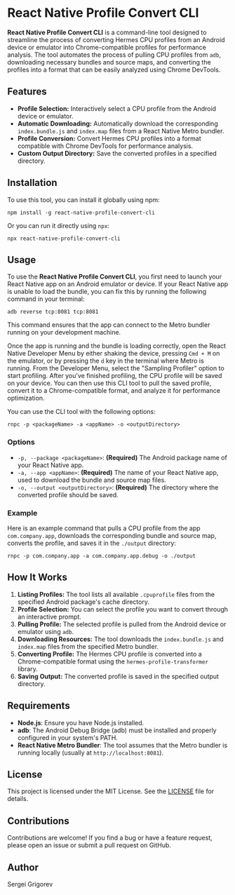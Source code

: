 # React Native Profile Convert CLI

**React Native Profile Convert CLI** is a command-line tool designed to streamline the process of converting Hermes CPU profiles from an Android device or emulator into Chrome-compatible profiles for performance analysis. The tool automates the process of pulling CPU profiles from `adb`, downloading necessary bundles and source maps, and converting the profiles into a format that can be easily analyzed using Chrome DevTools.

## Features

- **Profile Selection:** Interactively select a CPU profile from the Android device or emulator.
- **Automatic Downloading:** Automatically download the corresponding `index.bundle.js` and `index.map` files from a React Native Metro bundler.
- **Profile Conversion:** Convert Hermes CPU profiles into a format compatible with Chrome DevTools for performance analysis.
- **Custom Output Directory:** Save the converted profiles in a specified directory.

## Installation

To use this tool, you can install it globally using npm:

```
npm install -g react-native-profile-convert-cli
```

Or you can run it directly using `npx`:

```
npx react-native-profile-convert-cli
```

## Usage

To use the **React Native Profile Convert CLI**, you first need to launch your React Native app on an Android emulator or device. If your React Native app is unable to load the bundle, you can fix this by running the following command in your terminal:

```
adb reverse tcp:8081 tcp:8081
```

This command ensures that the app can connect to the Metro bundler running on your development machine.

Once the app is running and the bundle is loading correctly, open the React Native Developer Menu by either shaking the device, pressing `Cmd + M` on the emulator, or by pressing the `d` key in the terminal where Metro is running. From the Developer Menu, select the "Sampling Profiler" option to start profiling. After you've finished profiling, the CPU profile will be saved on your device. You can then use this CLI tool to pull the saved profile, convert it to a Chrome-compatible format, and analyze it for performance optimization.

You can use the CLI tool with the following options:

```
rnpc -p <packageName> -a <appName> -o <outputDirectory>
```

### Options

- `-p, --package <packageName>`: **(Required)** The Android package name of your React Native app.
- `-a, --app <appName>`: **(Required)** The name of your React Native app, used to download the bundle and source map files.
- `-o, --output <outputDirectory>`: **(Required)** The directory where the converted profile should be saved.

### Example

Here is an example command that pulls a CPU profile from the app `com.company.app`, downloads the corresponding bundle and source map, converts the profile, and saves it in the `./output` directory:

```
rnpc -p com.company.app -a com.company.app.debug -o ./output
```

## How It Works

1. **Listing Profiles:** The tool lists all available `.cpuprofile` files from the specified Android package's cache directory.
2. **Profile Selection:** You can select the profile you want to convert through an interactive prompt.
3. **Pulling Profile:** The selected profile is pulled from the Android device or emulator using `adb`.
4. **Downloading Resources:** The tool downloads the `index.bundle.js` and `index.map` files from the specified Metro bundler.
5. **Converting Profile:** The Hermes CPU profile is converted into a Chrome-compatible format using the `hermes-profile-transformer` library.
6. **Saving Output:** The converted profile is saved in the specified output directory.

## Requirements

- **Node.js**: Ensure you have Node.js installed.
- **adb**: The Android Debug Bridge (adb) must be installed and properly configured in your system's PATH.
- **React Native Metro Bundler**: The tool assumes that the Metro bundler is running locally (usually at `http://localhost:8081`).

## License

This project is licensed under the MIT License. See the [LICENSE](LICENSE) file for details.

## Contributions

Contributions are welcome! If you find a bug or have a feature request, please open an issue or submit a pull request on GitHub.

## Author

Sergei Grigorev
